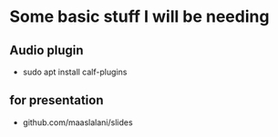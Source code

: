 # Some basic stuff I will be needing 


## Audio plugin 

- sudo apt install calf-plugins


## for presentation 

-   github.com/maaslalani/slides

